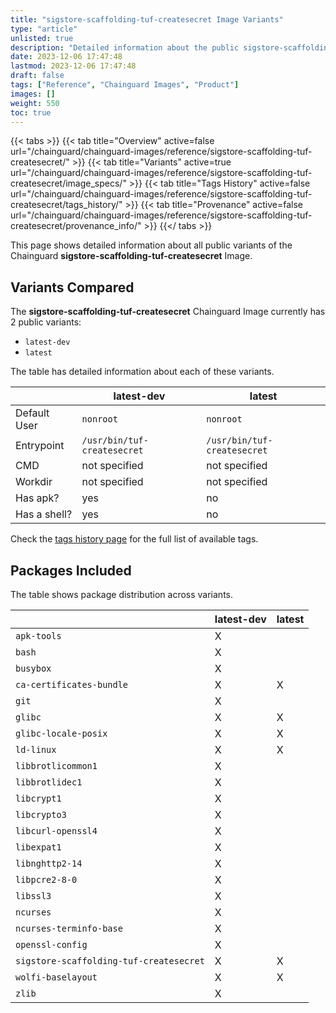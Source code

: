 ```yaml
---
title: "sigstore-scaffolding-tuf-createsecret Image Variants"
type: "article"
unlisted: true
description: "Detailed information about the public sigstore-scaffolding-tuf-createsecret Chainguard Image variants"
date: 2023-12-06 17:47:48
lastmod: 2023-12-06 17:47:48
draft: false
tags: ["Reference", "Chainguard Images", "Product"]
images: []
weight: 550
toc: true
---
```


{{< tabs >}}
{{< tab title="Overview" active=false url="/chainguard/chainguard-images/reference/sigstore-scaffolding-tuf-createsecret/" >}}
{{< tab title="Variants" active=true url="/chainguard/chainguard-images/reference/sigstore-scaffolding-tuf-createsecret/image_specs/" >}}
{{< tab title="Tags History" active=false url="/chainguard/chainguard-images/reference/sigstore-scaffolding-tuf-createsecret/tags_history/" >}}
{{< tab title="Provenance" active=false url="/chainguard/chainguard-images/reference/sigstore-scaffolding-tuf-createsecret/provenance_info/" >}}
{{</ tabs >}}

This page shows detailed information about all public variants of the Chainguard **sigstore-scaffolding-tuf-createsecret** Image.

## Variants Compared
The **sigstore-scaffolding-tuf-createsecret** Chainguard Image currently has 2 public variants: 

- `latest-dev`
- `latest`

The table has detailed information about each of these variants.

|              | latest-dev                  | latest                      |
|--------------|-----------------------------|-----------------------------|
| Default User | `nonroot`                   | `nonroot`                   |
| Entrypoint   | `/usr/bin/tuf-createsecret` | `/usr/bin/tuf-createsecret` |
| CMD          | not specified               | not specified               |
| Workdir      | not specified               | not specified               |
| Has apk?     | yes                         | no                          |
| Has a shell? | yes                         | no                          |

Check the [tags history page](/chainguard/chainguard-images/reference/sigstore-scaffolding-tuf-createsecret/tags_history/) for the full list of available tags.

## Packages Included
The table shows package distribution across variants.

|                                         | latest-dev | latest |
|-----------------------------------------|------------|--------|
| `apk-tools`                             | X          |        |
| `bash`                                  | X          |        |
| `busybox`                               | X          |        |
| `ca-certificates-bundle`                | X          | X      |
| `git`                                   | X          |        |
| `glibc`                                 | X          | X      |
| `glibc-locale-posix`                    | X          | X      |
| `ld-linux`                              | X          | X      |
| `libbrotlicommon1`                      | X          |        |
| `libbrotlidec1`                         | X          |        |
| `libcrypt1`                             | X          |        |
| `libcrypto3`                            | X          |        |
| `libcurl-openssl4`                      | X          |        |
| `libexpat1`                             | X          |        |
| `libnghttp2-14`                         | X          |        |
| `libpcre2-8-0`                          | X          |        |
| `libssl3`                               | X          |        |
| `ncurses`                               | X          |        |
| `ncurses-terminfo-base`                 | X          |        |
| `openssl-config`                        | X          |        |
| `sigstore-scaffolding-tuf-createsecret` | X          | X      |
| `wolfi-baselayout`                      | X          | X      |
| `zlib`                                  | X          |        |

